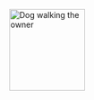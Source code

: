 <a href="http://www.sherv.net/"><img alt="Dog walking the owner" width=135 height=145 src="http://www.sherv.net/cm/emoticons/dogs/dog-walking-the-owner-smiley-emoticon.gif"></a>

